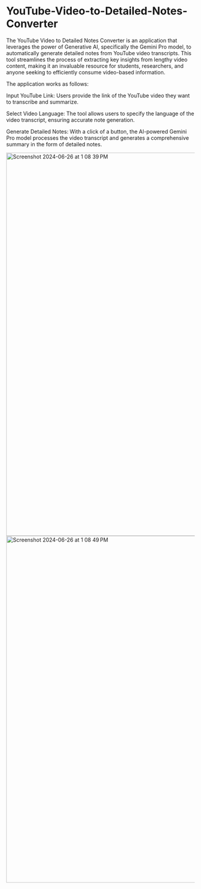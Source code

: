 # YouTube-Video-to-Detailed-Notes-Converter
The YouTube Video to Detailed Notes Converter is an application that leverages the power of Generative AI, specifically the Gemini Pro model, to automatically generate detailed notes from YouTube video transcripts. This tool streamlines the process of extracting key insights from lengthy video content, making it an invaluable resource for students, researchers, and anyone seeking to efficiently consume video-based information.

The application works as follows:

Input YouTube Link: Users provide the link of the YouTube video they want to transcribe and summarize.

Select Video Language: The tool allows users to specify the language of the video transcript, ensuring accurate note generation.

Generate Detailed Notes: With a click of a button, the AI-powered Gemini Pro model processes the video transcript and generates a comprehensive summary in the form of detailed notes.


<img width="1022" alt="Screenshot 2024-06-26 at 1 08 39 PM" src="https://github.com/chanchalalam/YouTube-Video-to-Detailed-Notes-Converter/assets/106960500/bf3c593f-a1ac-4d73-abb3-368f731f9531">

<img width="925" alt="Screenshot 2024-06-26 at 1 08 49 PM" src="https://github.com/chanchalalam/YouTube-Video-to-Detailed-Notes-Converter/assets/106960500/d7820af3-e9ee-47dc-9632-1cac5527843d">
